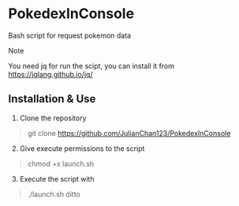 # PokedexInConsole
Bash script for request pokemon data

> [!NOTE] 
> You need jq for run the scipt, you can install it from https://jqlang.github.io/jq/

## Installation & Use

1. Clone the repository
>git clone https://github.com/JulianChan123/PokedexInConsole

2. Give execute permissions to the script
>chmod +x launch.sh

3. Execute the script with 
>./launch.sh ditto

